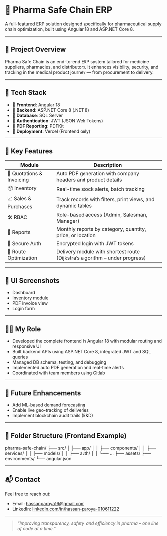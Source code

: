 # 💊 Pharma Safe Chain ERP

A full-featured ERP solution designed specifically for pharmaceutical supply chain optimization, built using Angular 18 and ASP.NET Core 8.

---

## 🚀 Project Overview

Pharma Safe Chain is an end-to-end ERP system tailored for medicine suppliers, pharmacies, and distributors. It enhances visibility, security, and tracking in the medical product journey — from procurement to delivery.

---

## 🧰 Tech Stack

- 🔹 **Frontend**: Angular 18  
- 🔹 **Backend**: ASP.NET Core 8 (.NET 8)  
- 🔹 **Database**: SQL Server  
- 🔹 **Authentication**: JWT (JSON Web Tokens)  
- 🔹 **PDF Reporting**: PDFKit  
- 🔹 **Deployment**: Vercel (Frontend only)

---

## 🔑 Key Features

| Module | Description |
|--------|-------------|
| 🧾 Quotations & Invoicing | Auto PDF generation with company headers and product details |
| 📦 Inventory | Real-time stock alerts, batch tracking |
| 📈 Sales & Purchases | Track records with filters, print views, and dynamic tables |
| 🛠️ RBAC | Role-based access (Admin, Salesman, Manager) |
| 📑 Reports | Monthly reports by category, quantity, price, or location |
| 🔐 Secure Auth | Encrypted login with JWT tokens |
| 📍 Route Optimization | Delivery module with shortest route (Dijkstra’s algorithm – under progress)

---

## 📸 UI Screenshots

- Dashboard
- Inventory module
- PDF invoice view
- Login form

---

## 👨‍💻 My Role

- Developed the complete frontend in Angular 18 with modular routing and responsive UI
- Built backend APIs using ASP.NET Core 8, integrated JWT and SQL queries
- Managed DB schema, testing, and debugging
- Implemented auto PDF generation and real-time alerts
- Coordinated with team members using Gitlab

---

## 🧠 Future Enhancements

- Add ML-based demand forecasting
- Enable live geo-tracking of deliveries
- Implement blockchain audit trails (R&D)

---

## 📂 Folder Structure (Frontend Example)

pharma-safe-chain/
├── src/
│ ├── app/
│ │ ├── components/
│ │ ├── services/
│ │ ├── models/
│ │ ├── auth/
│ │ └── ...
├── assets/
├── environments/
└── angular.json


---

## 📬 Contact

Feel free to reach out:

- Email: hassanparoya16@gmail.com  
- LinkedIn: [linkedin.com/in/hassan-paroya-010611222](https://linkedin.com/in/hassan-paroya-010611222)

---

> _“Improving transparency, safety, and efficiency in pharma – one line of code at a time.”_

